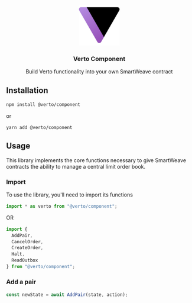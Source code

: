 <p align="center" id="title">
  <a href="https://verto.exchange">
    <img src="https://raw.githubusercontent.com/useverto/design/master/logo/logo_light.svg" alt="Verto logo (light version)" width="110" />
  </a>

  <h3 align="center">Verto Component</h3>

  <p align="center">
    Build Verto functionality into your own SmartWeave contract
  </p>
</p>

## Installation

```sh
npm install @verto/component
```

or

```sh
yarn add @verto/component
```

## Usage

This library implements the core functions necessary to give SmartWeave contracts the ability to manage a central limit order book.

### Import
To use the library, you'll need to import its functions

```ts
import * as verto from "@verto/component";
```

OR

```ts
import {
  AddPair,
  CancelOrder,
  CreateOrder,
  Halt,
  ReadOutbox
} from "@verto/component";
```

### Add a pair

```ts
const newState = await AddPair(state, action);
```

